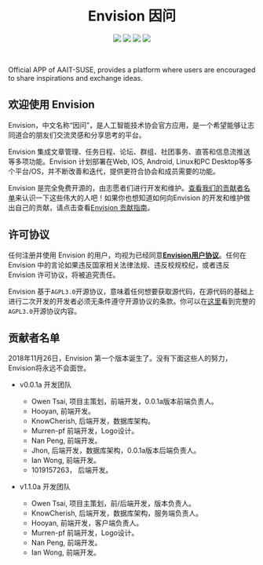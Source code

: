 <h1 align=center>Envision  因问</h1>
<p align=center>
<img src="https://img.shields.io/badge/version-2.0.0a-red.svg"> <img src="https://img.shields.io/badge/founder-Owen%20Tsai-orange.svg"> <img src="https://img.shields.io/badge/%E5%9B%9B%E5%B7%9D%E8%BD%BB%E5%8C%96%E5%B7%A5-AAIT-brightgreen.svg"> <img src="https://img.shields.io/badge/status-Working%20in%20Progress-blue.svg">
</p>
<br>

Official APP of AAIT-SUSE, provides a platform where users are encouraged to share inspirations and exchange ideas.

## 欢迎使用 Envision

Envision，中文名称“因问”，是人工智能技术协会官方应用，是一个希望能够让志同道合的朋友们交流灵感和分享思考的平台。

Envision 集成文章管理、任务日程、论坛、群组、社团事务、直答和信息流推送等多项功能。Envision 计划部署在Web, IOS, Android, Linux和PC Desktop等多个平台/OS，并不断改善和迭代，提供更符合协会和成员需要的功能。

Envision 是完全免费开源的，由志愿者们进行开发和维护。[查看我们的贡献者名单](#贡献者名单)来认识一下这些伟大的人吧！如果你也想知道如何向Envision 的开发和维护做出自己的贡献，请点击查看[Envision 贡献指南](https://github.com/AAIT-SUSE/Envision/blob/master/documentations/Contribution.md)。

## 许可协议

任何注册并使用 Envision 的用户，均视为已经同意[**Envision用户协议**](https://github.com/AAIT-SUSE/Envision/blob/master/documentations/EULA.md)。任何在 Envision 中的言论如果违反国家相关法律法规、违反校规校纪，或者违反 Envision 许可协议，将被追究责任。

Envision 基于`AGPL3.0`开源协议，意味着任何想要获取源代码，在源代码的基础上进行二次开发的开发者必须无条件遵守开源协议的条款。你可以在[这里](https://opensource.org/licenses/AGPL-3.0)看到完整的`AGPL3.0`开源协议内容。

## 贡献者名单

2018年11月26日，Envision 第一个版本诞生了。没有下面这些人的努力，Envision将永远不会面世。

- v0.0.1a 开发团队
  - Owen Tsai, 项目主策划，前端开发，0.0.1a版本前端负责人。
  - Hooyan, 前端开发。
  - KnowCherish, 后端开发，数据库架构。
  - Murren-pf 前端开发，Logo设计。
  - Nan Peng, 前端开发。
  - Jhon, 后端开发，数据库架构，0.0.1a版本后端负责人。
  - Ian Wong, 前端开发。
  - 1019157263， 后端开发。
 
- v1.1.0a 开发团队
  - Owen Tsai, 项目主策划，前/后端开发，版本负责人。
  - KnowCherish, 后端开发，数据库架构，服务端负责人。
  - Hooyan, 前端开发，客户端负责人。
  - Murren-pf 前端开发，Logo设计。
  - Nan Peng, 前端开发。
  - Ian Wong, 前端开发。
